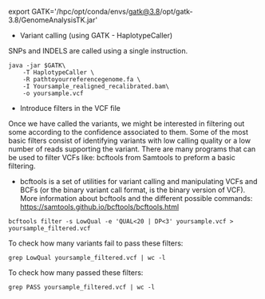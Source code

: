 export GATK='/hpc/opt/conda/envs/gatk@3.8/opt/gatk-3.8/GenomeAnalysisTK.jar'

* Variant calling (using GATK - HaplotypeCaller)

SNPs and INDELS are called using a single instruction.

```
java -jar $GATK\
    -T HaplotypeCaller \
    -R pathtoyourreferencegenome.fa \
    -I Yoursample_realigned_recalibrated.bam\
    -o yoursample.vcf
```

* Introduce filters in the VCF file

Once we have called the variants, we might be interested in filtering out some according to the confidence associated to them. Some of the most basic filters consist of identifying variants with low calling quality or a low number of reads supporting the variant. There are many programs that can be used to filter VCFs like: bcftools from Samtools to preform a basic filtering.

* bcftools is a set of utilities for variant calling and manipulating VCFs and BCFs (or the binary variant call format, is the binary version of VCF).
More information about bcftools and the different possible commands: https://samtools.github.io/bcftools/bcftools.html

```
bcftools filter -s LowQual -e 'QUAL<20 | DP<3' yoursample.vcf > yoursample_filtered.vcf
```

To check how many variants fail to pass these filters:

```
grep LowQual yoursample_filtered.vcf | wc -l
``` 

To check how many  passed these filters:

```
grep PASS yoursample_filtered.vcf | wc -l
```

